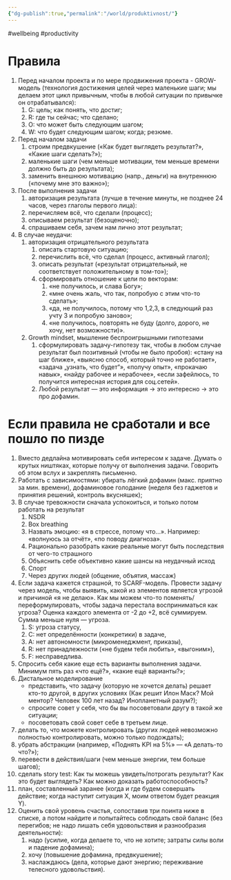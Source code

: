 ```yaml
---
{"dg-publish":true,"permalink":"/world/produktivnost/"}
---
```


#wellbeing #productivity

# Правила

1. Перед началом проекта и по мере продвижения проекта - GROW-модель (технология достижения целей через маленькие шаги; мы делаем этот цикл привычным, чтобы в любой ситуации по привычке он отрабатывался):
	1. G: цель; как понять, что достиг;
	2. R: где ты сейчас; что сделано;
	3. O: что может быть следующим шагом;
	4. W: что будет следующим шагом; когда; резюме.
2. Перед началом задачи
	1. строим предвкушение («Как будет выглядеть результат?», «Какие шаги сделать?»);
	2. маленькие шаги (чем меньше мотивации, тем меньше времени должно быть до результата);
	3. заменить внешнюю мотивацию (напр., деньги) на внутреннюю («почему мне это важно»);
3. После выполнения задачи
	1. авторизация результата (лучше в течение минуты, не позднее 24 часов, через глаголы первого лица):
	2. перечисляем всё, что сделали (процесс);
	3. описываем результат (безоценочно);
	4. спрашиваем себя, зачем нам лично этот результат;
4. В случае неудачи:
	1. авторизация отрицательного результата
		1. описать стартовую ситуацию;
		2. перечислить всё, что сделал (процесс, активный глагол);
		3. описать результат («результат отрицательный, не соответствует положительному в том-то»);
		4. сформировать отношение к цели по векторам:
			1. «не получилось, и слава Богу»;
			2. «мне очень жаль, что так, попробую с этим что-то сделать»;
			3. «да, не получилось, потому что 1,2,3, в следующий раз учту 3 и попробую заново»;
			4. «не получилось, повторять не буду (долго, дорого, не хочу, нет возможности)».
	2. Growth mindset, мышление беспроигрышными гипотезами
		1. сформулировать задачу-гипотезу так, чтобы в любом случае результат был позитивный (чтобы не было пробоя): «стану на шаг ближе», «выясню способ, который точно не работает», «задача „узнать, что будет“», «получу опыт», «прокачаю навык», «найду рабочее и нерабочее», «если зафейлюсь, то получится интересная история для соц.сетей».
		2. Любой результат — это информация → это интересно → это про дофамин.

# Если правила не сработали и все пошло по пизде

1. Вместо дедлайна мотивировать себя интересом к задаче. Думать о крутых ништяках, которые получу от выполнения задачи. Говорить об этом  вслух и закреплять письменно.
2. Работать с зависимостями: убирать лёгкий дофамин (макс. приятно за мин. времени), дофаминовое голодание (неделя без гаджетов и принятия решений, контроль вкусняшек);
3. В случае тревожности сначала успокоиться, и только потом работать на результат
	1. NSDR
	2. Box breathing
	3. Назвать эмоцию: «я в стрессе, потому что...». Например: «волнуюсь за отчёт», «по поводу диагноза».
	4. Рационально разобрать какие реальные могут быть последствия от чего-то страшного
	5. Объяснить себе объективно какие шансы на неудачный исход
	6. Спорт
	7. Через других людей (общение, объятия, массаж)
4. Если задача кажется страшной, то SCARF-модель. Провести задачу через модель, чтобы выявить, какой из элементов является угрозой и причиной «я не делаю». Как мы можем что-то поменять/переформулировать, чтобы задача перестала восприниматься как угроза? Оценка каждого элемента от -2 до +2, всё суммируем. Сумма меньше нуля — угроза.
	1.  S: угроза статусу,
	2. C: нет определённости (конкретики) в задаче,
	3. A: нет автономности (микроменеджмент, приказы),
	4. R: нет принадлежности («не будем тебя любить», «выгоним»),
	5. F: несправедлива.
5. Спросить себя какие еще есть варианты выполнения задачи. Минимум пять раз «что ещё?», «какие ещё варианты?»;
6. Дистальное моделирование
    - представить, что задачу (которую не хочется делать) решает кто-то другой, в других условиях (Как решит Илон Маск? Мой ментор? Человек 100 лет назад? Инопланетный разум?);
    - спросите совет у себя, что бы вы посоветовали другу в такой же ситуации;
    - посоветовать свой совет себе в третьем лице.
 7. делать то, что можете контролировать (других людей невозможно полностью контролировать, можно только подождать);
 8. убрать абстракции (например, «Поднять KPI на 5%» — «А делать-то что?»);
 9. перевести в действия/шаги (чем меньше энергии, тем больше шагов);
 10. сделать story test: Как ты можешь увидеть/потрогать результат? Как это будет выглядеть? Как можно доказать работоспособность?
 11. план, составленный заранее (когда и где будем совершать действие; когда наступит ситуация X, моим ответом будет реакция Y).
 12. Оценить свой уровень счастья, сопоставив три поинта ниже в списке, а потом найдите и попытайтесь соблюдать свой баланс (без перегибов; не надо лишать себя удовольствия и разнообразия деятельности):
	 1. надо (усилие, когда делаете то, что не хотите; затраты силы воли и падение дофамина);
	 2. хочу (повышение дофамина, предвкушение);
	 3. наслаждаюсь (дела, которые дают энергию; переживание телесного удовольствия).